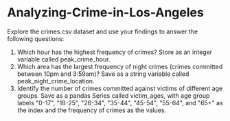 # Analyzing-Crime-in-Los-Angeles
Explore the crimes.csv dataset and use your findings to answer the following questions:

1. Which hour has the highest frequency of crimes? Store as an integer variable called peak_crime_hour.
2. Which area has the largest frequency of night crimes (crimes committed between 10pm and 3:59am)? Save as a string variable called peak_night_crime_location.
3. Identify the number of crimes committed against victims of different age groups. Save as a pandas Series called victim_ages, with age group labels "0-17", "18-25", "26-34", "35-44", "45-54", "55-64", and "65+" as the index and the frequency of crimes as the values.
